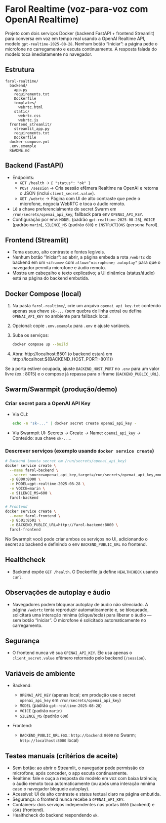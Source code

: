 # Farol Realtime (voz-para-voz com OpenAI Realtime)

Projeto com dois serviços Docker (backend FastAPI + frontend Streamlit) para conversa em voz em tempo real usando a OpenAI Realtime API, modelo `gpt-realtime-2025-08-28`. Nenhum botão “Iniciar”: a página pede o microfone no carregamento e escuta continuamente. A resposta falada do modelo toca imediatamente no navegador.

## Estrutura

```
farol-realtime/
  backend/
    app.py
    requirements.txt
    Dockerfile
    templates/
      webrtc.html
    static/
      webrtc.css
      webrtc.js
  frontend_streamlit/
    streamlit_app.py
    requirements.txt
    Dockerfile
  docker-compose.yml
  .env.example
  README.md
```

## Backend (FastAPI)

- Endpoints:
  - `GET /health` → `{ "status": "ok" }`
  - `POST /session` → Cria sessão efêmera Realtime na OpenAI e retorna o JSON (inclui `client_secret.value`).
  - `GET /webrtc` → Página com UI de alto contraste que pede o microfone, negocia WebRTC e toca o áudio remoto.
- Lê a chave preferencialmente do secret Swarm em `/run/secrets/openai_api_key`; fallback para env `OPENAI_API_KEY`.
- Configuração por env: `MODEL` (padrão `gpt-realtime-2025-08-28`), `VOICE` (padrão `marin`), `SILENCE_MS` (padrão `600`) e `INSTRUCTIONS` (persona Farol).

## Frontend (Streamlit)

- Tema escuro, alto contraste e fontes legíveis.
- Nenhum botão “Iniciar”: ao abrir, a página embeda a rota `/webrtc` do backend em um `<iframe>` com `allow="microphone; autoplay"` para que o navegador permita microfone e áudio remoto.
- Mostra um cabeçalho e texto explicativo; a UI dinâmica (status/áudio) está na página do backend embutida.

## Docker Compose (local)

1. Na pasta `farol-realtime/`, crie um arquivo `openai_api_key.txt` contendo apenas sua chave `sk-...` (sem quebra de linha extra) ou defina `OPENAI_API_KEY` no ambiente para fallback local.
2. Opcional: copie `.env.example` para `.env` e ajuste variáveis.
3. Suba os serviços:

   ```bash
   docker compose up --build
   ```

4. Abra: http://localhost:8501 (o backend estará em http://localhost:${BACKEND_HOST_PORT:-8011})

Se a porta estiver ocupada, ajuste `BACKEND_HOST_PORT` no `.env` para um valor livre (ex.: 8015) e o compose já repassa para o iframe (`BACKEND_PUBLIC_URL`).

## Swarm/Swarmpit (produção/demo)

### Criar secret para a OpenAI API Key

- Via CLI:

  ```bash
  echo -n "sk-..." | docker secret create openai_api_key -
  ```

- Via Swarmpit UI: Secrets → Create → Name: `openai_api_key` → Conteúdo: sua chave `sk-...`.

### Descrever serviços (exemplo usando `docker service create`)

```bash
# Backend (monta secret em /run/secrets/openai_api_key)
docker service create \
  --name farol-backend \
  --secret source=openai_api_key,target=/run/secrets/openai_api_key,mode=0440 \
  -p 8000:8000 \
  -e MODEL=gpt-realtime-2025-08-28 \
  -e VOICE=marin \
  -e SILENCE_MS=600 \
  farol-backend

# Frontend
docker service create \
  --name farol-frontend \
  -p 8501:8501 \
  -e BACKEND_PUBLIC_URL=http://farol-backend:8000 \
  farol-frontend
```

No Swarmpit você pode criar ambos os serviços no UI, adicionando o secret ao backend e definindo o env `BACKEND_PUBLIC_URL` no frontend.

## Healthcheck

- Backend expõe `GET /health`. O Dockerfile já define `HEALTHCHECK` usando `curl`.

## Observações de autoplay e áudio

- Navegadores podem bloquear autoplay de áudio não silenciado. A página `/webrtc` tenta reproduzir automaticamente e, se bloqueado, solicitará uma interação mínima (clique/tecla) para liberar o áudio — sem botão “Iniciar”. O microfone é solicitado automaticamente no carregamento.

## Segurança

- O frontend nunca vê sua `OPENAI_API_KEY`. Ele usa apenas o `client_secret.value` efêmero retornado pelo backend (`/session`).

## Variáveis de ambiente

- Backend:
  - `OPENAI_API_KEY` (apenas local; em produção use o secret `openai_api_key` em `/run/secrets/openai_api_key`)
  - `MODEL` (padrão `gpt-realtime-2025-08-28`)
  - `VOICE` (padrão `marin`)
  - `SILENCE_MS` (padrão `600`)

- Frontend:
  - `BACKEND_PUBLIC_URL` (ex.: `http://backend:8000` no Swarm; `http://localhost:8000` local)

## Testes manuais (critérios de aceite)

- Sem botão: ao abrir o Streamlit, o navegador pede permissão do microfone; após conceder, o app escuta continuamente.
- Realtime: fale e ouça a resposta do modelo em voz com baixa latência; o áudio remoto toca automaticamente (ou após uma interação mínima caso o navegador bloqueie autoplay).
- Acessível: UI de alto contraste e status textual claro na página embutida.
- Segurança: o frontend nunca recebe a `OPENAI_API_KEY`.
- Containers: dois serviços independentes nas portas `8000` (backend) e `8501` (frontend).
- Healthcheck do backend respondendo `ok`.
